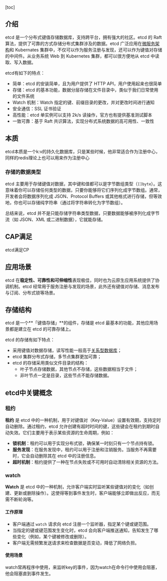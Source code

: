 [toc]

## 介绍

etcd 是一个分布式键值存储数据库，支持跨平台，拥有强大的社区。etcd 的 Raft 算法，提供了可靠的方式存储分布式集群涉及的数据。etcd 广泛应用在[微服务架构](https://cloud.tencent.com/product/tse?from_column=20065&from=20065)和 Kubernates 集群中，不仅可以作为服务注册与发现，还可以作为键值对存储的中间件。从业务系统 Web 到 Kubernetes 集群，都可以很方便地从 etcd 中读取、写入数据。

etcd有如下的特点：

- 简单：etcd 的安装简单，且为用户提供了 HTTP API，用户使用起来也很简单
- 存储：etcd 的基本功能，数据分层存储在文件目录中，类似于我们日常使用的文件系统
- Watch 机制：Watch 指定的键、前缀目录的更改，并对更改时间进行通知
- 安全通信：SSL 证书验证
- 高性能：etcd 单实例可以支持 2k/s 读操作，官方也有提供基准测试脚本
- 一致可靠：基于 Raft 共识算法，实现分布式系统数据的高可用性、一致性

## 本质

etcd本质是一个k:v的持久化数据库，只是某些时候，他非常适合作为注册中心，同样的redis理论上也可以用来作为注册中心

### 存储的数据类型

etcd 主要用于存储键值对数据，其中键和值都可以是字节数组类型（`[]byte`）。这意味着你可以存储任何类型的数据，只要你能够将它们序列化成字节数组。通常，开发者会将数据序列化成 JSON、Protocol Buffers 或其他格式进行存储，但等效地，你也可以存储纯字符串（通过将字符串转化为字节数组）。

总结来说，etcd 并不是只能存储字符串类型数据，只要数据能够被序列化成字节流（如 JSON、XML 或二进制数据），它就能存储。

## CAP满足

etcd满足CP

## 应用场景

etcd 在**稳定性、可靠性和可伸缩性**表现极佳，同时也为云原生应用系统提供了协调机制。etcd 经常用于服务注册与发现的场景，此外还有键值对存储、消息发布与订阅、分布式锁等场景。

## 存储结构

etcd 是一个**「键值存储」**的组件，存储是 etcd 最基本的功能，其他应用场景都是建立在 etcd 的可靠存储上。

etcd 的存储有如下特点：

- 采用键值对数据存储，读写性能一般高于[关系型数据库](https://cloud.tencent.com/product/tencentdb-catalog?from_column=20065&from=20065)；
- etcd 集群分布式存储，多节点集群更加可靠；
- etcd 的存储采用类似文件目录的结构：
  - 叶子节点存储数据，其他节点不存储，这些数据相当于文件；
  - 非叶节点一定是目录，这些节点不能存储数据。

## etcd中关键概念

### 租约

**租约** 是 etcd 中的一种机制，用于对键值对（Key-Value）设置有效期，支持定时自动删除。通过租约，etcd 允许创建有超时时间的键，这些键会在租约到期时自动失效。它们主要用于表示某些资源的生命周期，例如：

- **锁机制**：租约可以用于实现分布式锁，确保某一时刻只有一个节点持有锁。
- **服务发现**：在服务发现中，租约可以用于注册和注销服务。当服务不再需要时，它会自动删除其在 etcd 中的注册信息。
- **超时机制**：租约提供了一种在节点失败或不可用时自动清除相关资源的方法。

### watch

**Watch** 是 etcd 中的一种机制，允许客户端实时监听某些键值对的变化（如创建、更新或删除操作）。这使得等到事件发生时，客户端能够立即做出反应，而无需不断轮询等。

#### 工作原理

- 客户端通过 `watch` 请求向 etcd 注册一个监听器，指定某个键或键范围。
- 当指定的键或键范围发生变化时，etcd 会向客户端推送通知，告知发生了哪些变化（例如，某个键被修改或删除）。
- 客户端无需频繁发送请求来检查数据是否变动，降低了网络负担。

#### 使用场景

watch常再程序中使用，来监听key的事件，因为watch在命令行中使用会阻塞，他会阻塞直到事件发生。